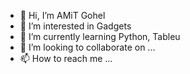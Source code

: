 - 👋 Hi, I’m AMiT Gohel
- 👀 I’m interested in Gadgets
- 🌱 I’m currently learning Python, Tableu
- 💞️ I’m looking to collaborate on ...
- 📫 How to reach me ...

<!---
amitgohel2129/amitgohel2129 is a ✨ special ✨ repository because its `README.md` (this file) appears on your GitHub profile.
You can click the Preview link to take a look at your changes.
--->

